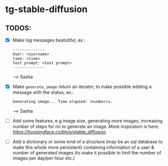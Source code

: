 # tg-stable-diffusion

## TODOS:
- [x] Make log messages beatutiful, ex.:
    ```
    --------------
    User: <username>
    time: <time>
    text prompt: <text prompt>
    --------------
    ```
    --> Sasha
- [x] Make `generate_image` return an iterator, to make possible ediding a message with the status, ex.:
    ```
    Generating image... Time elapsed: <number>s.
    ```
    --> Sasha
    
- [ ] Add some features, e.g image size, generating more images, increasing number of steps for nn to generate an image.
      More inspiration is here: https://huggingface.co/blog/stable_diffusion      
- [ ] Add a dictionary or some kind of a structure (may be an sql database to make this whole more persistent)
      containing information of a user & number of generated images (to make it possible to limit the number of images per day/per hour etc.)
